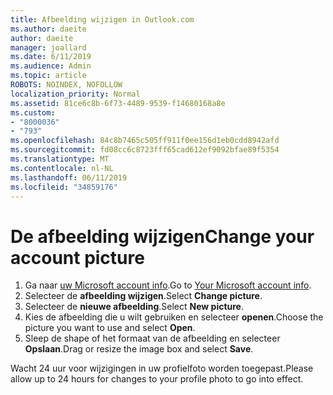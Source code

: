 ```yaml
---
title: Afbeelding wijzigen in Outlook.com
ms.author: daeite
author: daeite
manager: joallard
ms.date: 6/11/2019
ms.audience: Admin
ms.topic: article
ROBOTS: NOINDEX, NOFOLLOW
localization_priority: Normal
ms.assetid: 81ce6c8b-6f73-4489-9539-f14680168a8e
ms.custom:
- "8000036"
- "793"
ms.openlocfilehash: 84c8b7465c505ff911f0ee156d1eb0cdd8942afd
ms.sourcegitcommit: fd08cc6c8723fff65cad612ef9092bfae89f5354
ms.translationtype: MT
ms.contentlocale: nl-NL
ms.lasthandoff: 06/11/2019
ms.locfileid: "34859176"
---
```

# <a name="change-your-account-picture"></a><span data-ttu-id="2f1cf-102">De afbeelding wijzigen</span><span class="sxs-lookup"><span data-stu-id="2f1cf-102">Change your account picture</span></span>

1. <span data-ttu-id="2f1cf-103">Ga naar [uw Microsoft account info](https://go.microsoft.com/fwlink/p/?linkid=860841).</span><span class="sxs-lookup"><span data-stu-id="2f1cf-103">Go to [Your Microsoft account info](https://go.microsoft.com/fwlink/p/?linkid=860841).</span></span>
2. <span data-ttu-id="2f1cf-104">Selecteer de **afbeelding wijzigen**.</span><span class="sxs-lookup"><span data-stu-id="2f1cf-104">Select **Change picture**.</span></span>
3. <span data-ttu-id="2f1cf-105">Selecteer de **nieuwe afbeelding**.</span><span class="sxs-lookup"><span data-stu-id="2f1cf-105">Select **New picture**.</span></span>
4. <span data-ttu-id="2f1cf-106">Kies de afbeelding die u wilt gebruiken en selecteer **openen**.</span><span class="sxs-lookup"><span data-stu-id="2f1cf-106">Choose the picture you want to use and select **Open**.</span></span>
5. <span data-ttu-id="2f1cf-107">Sleep de shape of het formaat van de afbeelding en selecteer **Opslaan**.</span><span class="sxs-lookup"><span data-stu-id="2f1cf-107">Drag or resize the image box and select **Save**.</span></span>

<span data-ttu-id="2f1cf-108">Wacht 24 uur voor wijzigingen in uw profielfoto worden toegepast.</span><span class="sxs-lookup"><span data-stu-id="2f1cf-108">Please allow up to 24 hours for changes to your profile photo to go into effect.</span></span>